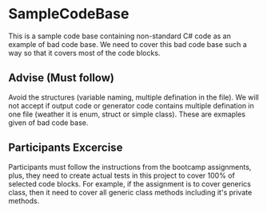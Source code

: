 ﻿# SampleCodeBase

This is a sample code base containing non-standard C# code as an example of bad code base. We need to cover this bad code base such a way so that it covers most of the code blocks.

## Advise (Must follow)

Avoid the structures (variable naming, multiple defination in the file). We will not accept if output code or generator code contains multiple defination in one file (weather it is enum, struct or simple class). These are exmaples given of bad code base.

## Participants Excercise

Participants must follow the instructions from the bootcamp assignments, plus, they need to create actual tests in this project to cover 100% of selected code blocks. For example, if the assignment is to cover generics class, then it need to cover all generic class methods including it's private methods.

